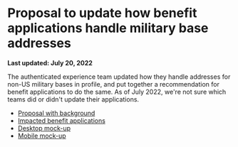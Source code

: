 # Proposal to update how benefit applications handle military base addresses
**Last updated: July 20, 2022**

The authenticated experience team updated how they handle addresses for non-US military bases in profile, and put together a recommendation for benefit applications to do the same. As of July 2022, we're not sure which teams did or didn't update their applications.

- [Proposal with background](https://github.com/department-of-veterans-affairs/va.gov-team/blob/master/products/identity-personalization/profile/contact-information/apo-fpo-dpo/benefit%20application%20update%20proposal.md)
- [Impacted benefit applications](https://github.com/department-of-veterans-affairs/va.gov-team/blob/master/products/identity-personalization/profile/contact-information/apo-fpo-dpo/benefits-applciations-list.md)
- [Desktop mock-up](https://www.sketch.com/s/59857eb5-d9f9-4145-99d3-d9a1de2d0655/a/L0gEz3L)
- [Mobile mock-up](https://www.sketch.com/s/59857eb5-d9f9-4145-99d3-d9a1de2d0655/a/R1vgV1y)
